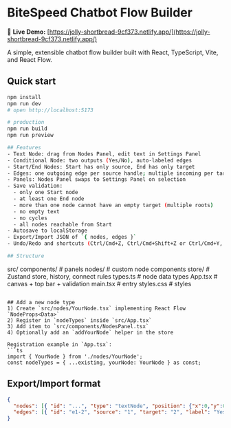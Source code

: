 # BiteSpeed Chatbot Flow Builder

🚀 **Live Demo:** [https://jolly-shortbread-9cf373.netlify.app/](https://jolly-shortbread-9cf373.netlify.app/)

A simple, extensible chatbot flow builder built with React, TypeScript, Vite, and React Flow.

## Quick start

```bash
npm install
npm run dev
# open http://localhost:5173

# production
npm run build
npm run preview

## Features
- Text Node: drag from Nodes Panel, edit text in Settings Panel
- Conditional Node: two outputs (Yes/No), auto-labeled edges
- Start/End Nodes: Start has only source, End has only target
- Edges: one outgoing edge per source handle; multiple incoming per target
- Panels: Nodes Panel swaps to Settings Panel on selection
- Save validation:
  - only one Start node
  - at least one End node
  - more than one node cannot have an empty target (multiple roots)
  - no empty text
  - no cycles
  - all nodes reachable from Start
- Autosave to localStorage
- Export/Import JSON of `{ nodes, edges }`
- Undo/Redo and shortcuts (Ctrl/Cmd+Z, Ctrl/Cmd+Shift+Z or Ctrl/Cmd+Y, Delete, Ctrl/Cmd+D)

## Structure
```
src/
  components/       # panels
  nodes/            # custom node components
  store/            # Zustand store, history, connect rules
  types.ts          # node data types
  App.tsx           # canvas + top bar + validation
  main.tsx          # entry
  styles.css        # styles
```

## Add a new node type
1) Create `src/nodes/YourNode.tsx` implementing React Flow `NodeProps<Data>`
2) Register in `nodeTypes` inside `src/App.tsx`
3) Add item to `src/components/NodesPanel.tsx`
4) Optionally add an `addYourNode` helper in the store

Registration example in `App.tsx`:
```ts
import { YourNode } from './nodes/YourNode';
const nodeTypes = { ...existing, yourNode: YourNode } as const;
```

## Export/Import format
```json
{
  "nodes": [{ "id": "...", "type": "textNode", "position": {"x":0,"y":0}, "data": {"text": "..."} }],
  "edges": [{ "id": "e1-2", "source": "1", "target": "2", "label": "Yes" }]
}
```
